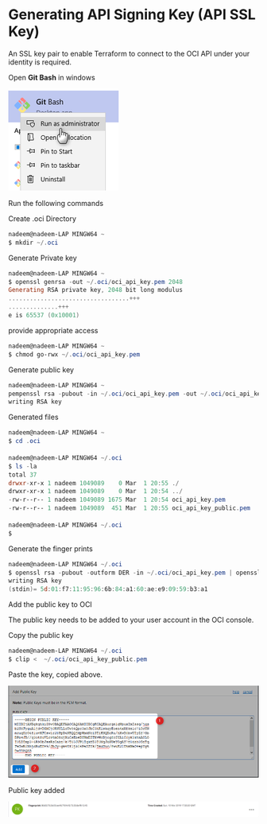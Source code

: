 # Generating API Signing Key (API SSL Key)

An SSL key pair to enable Terraform to connect to the OCI API under your identity is required.

Open **Git Bash** in windows

![](../resources/git-bash-admin.png)

Run the following commands


Create .oci Directory

```Powershell
nadeem@nadeem-LAP MINGW64 ~
$ mkdir ~/.oci
```

Generate Private key

```Powershell
nadeem@nadeem-LAP MINGW64 ~
$ openssl genrsa -out ~/.oci/oci_api_key.pem 2048
Generating RSA private key, 2048 bit long modulus
..................................+++
..............+++
e is 65537 (0x10001)

```


provide appropriate access

```Powershell
nadeem@nadeem-LAP MINGW64 ~
$ chmod go-rwx ~/.oci/oci_api_key.pem
```


Generate public key

```Powershell
nadeem@nadeem-LAP MINGW64 ~
pempenssl rsa -pubout -in ~/.oci/oci_api_key.pem -out ~/.oci/oci_api_key_public.pem
writing RSA key
```


Generated files

```Powershell
nadeem@nadeem-LAP MINGW64 ~
$ cd .oci

nadeem@nadeem-LAP MINGW64 ~/.oci
$ ls -la
total 37
drwxr-xr-x 1 nadeem 1049089    0 Mar  1 20:55 ./
drwxr-xr-x 1 nadeem 1049089    0 Mar  1 20:54 ../
-rw-r--r-- 1 nadeem 1049089 1675 Mar  1 20:54 oci_api_key.pem
-rw-r--r-- 1 nadeem 1049089  451 Mar  1 20:55 oci_api_key_public.pem

nadeem@nadeem-LAP MINGW64 ~/.oci
$
```

Generate the finger prints

```Powershell
nadeem@nadeem-LAP MINGW64 ~/.oci
$ openssl rsa -pubout -outform DER -in ~/.oci/oci_api_key.pem | openssl md5 -c
writing RSA key
(stdin)= 5d:01:f7:11:95:96:6b:84:a1:60:ae:e9:09:59:b3:a1

```

Add the public key to OCI

The public key needs to be added to your user account in the OCI console.

Copy the public key

```Powershell
nadeem@nadeem-LAP MINGW64 ~/.oci
$ clip <  ~/.oci/oci_api_key_public.pem

```

Paste the key, copied above.

![](../resources/oci-add-public-key-dialog.png)

Public key added

![](../resources/ocid-public-key-added.png)

